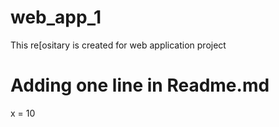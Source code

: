 # web_app_1
This re[ositary is created for web application project
# Adding one line in Readme.md
x = 10
